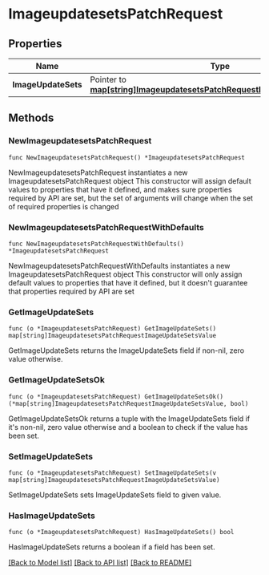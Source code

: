 # ImageupdatesetsPatchRequest

## Properties

Name | Type | Description | Notes
------------ | ------------- | ------------- | -------------
**ImageUpdateSets** | Pointer to [**map[string]ImageupdatesetsPatchRequestImageUpdateSetsValue**](ImageupdatesetsPatchRequestImageUpdateSetsValue.md) |  | [optional] 

## Methods

### NewImageupdatesetsPatchRequest

`func NewImageupdatesetsPatchRequest() *ImageupdatesetsPatchRequest`

NewImageupdatesetsPatchRequest instantiates a new ImageupdatesetsPatchRequest object
This constructor will assign default values to properties that have it defined,
and makes sure properties required by API are set, but the set of arguments
will change when the set of required properties is changed

### NewImageupdatesetsPatchRequestWithDefaults

`func NewImageupdatesetsPatchRequestWithDefaults() *ImageupdatesetsPatchRequest`

NewImageupdatesetsPatchRequestWithDefaults instantiates a new ImageupdatesetsPatchRequest object
This constructor will only assign default values to properties that have it defined,
but it doesn't guarantee that properties required by API are set

### GetImageUpdateSets

`func (o *ImageupdatesetsPatchRequest) GetImageUpdateSets() map[string]ImageupdatesetsPatchRequestImageUpdateSetsValue`

GetImageUpdateSets returns the ImageUpdateSets field if non-nil, zero value otherwise.

### GetImageUpdateSetsOk

`func (o *ImageupdatesetsPatchRequest) GetImageUpdateSetsOk() (*map[string]ImageupdatesetsPatchRequestImageUpdateSetsValue, bool)`

GetImageUpdateSetsOk returns a tuple with the ImageUpdateSets field if it's non-nil, zero value otherwise
and a boolean to check if the value has been set.

### SetImageUpdateSets

`func (o *ImageupdatesetsPatchRequest) SetImageUpdateSets(v map[string]ImageupdatesetsPatchRequestImageUpdateSetsValue)`

SetImageUpdateSets sets ImageUpdateSets field to given value.

### HasImageUpdateSets

`func (o *ImageupdatesetsPatchRequest) HasImageUpdateSets() bool`

HasImageUpdateSets returns a boolean if a field has been set.


[[Back to Model list]](../README.md#documentation-for-models) [[Back to API list]](../README.md#documentation-for-api-endpoints) [[Back to README]](../README.md)


